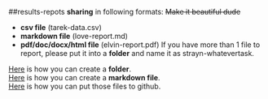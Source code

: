 ##results-repots **sharing** in following formats:
~~Make it beautiful dude~~

- **csv file** (tarek-data.csv)
- **markdown file** (love-report.md)  
- **pdf/doc/docx/html file** (elvin-report.pdf)
If you have more than 1 file to report, please put it into a **folder** and name it as strayn-whatevertask.  
  
[Here](http://stackoverflow.com/questions/18773598/creating-folders-inside-github-com-repo-without-using-git) is how you can create a **folder**.  
[Here](https://github.com/adam-p/markdown-here/wiki/Markdown-Cheatsheet) is how you can create a **markdown file**.  
[Here](https://guides.github.com/introduction/getting-your-project-on-github/) is how you can put those files to github.  



